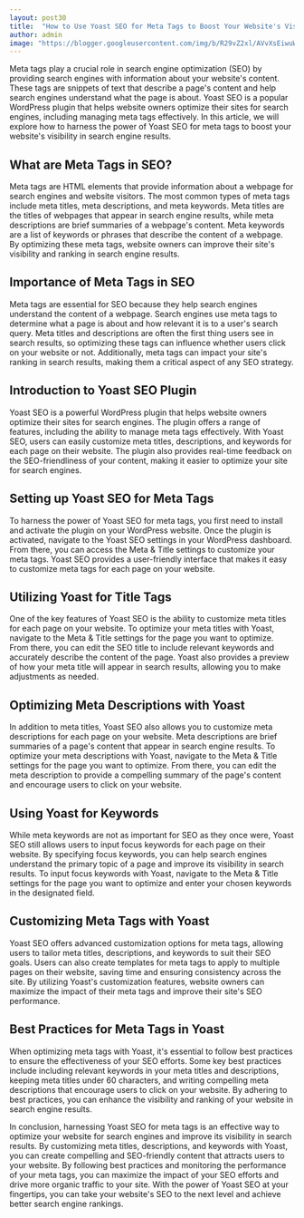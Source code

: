 ```yaml
---
layout: post30
title:  "How to Use Yoast SEO for Meta Tags to Boost Your Website's Visibility"
author: admin
image: "https://blogger.googleusercontent.com/img/b/R29vZ2xl/AVvXsEiwuWv2JahyphenhyphenHTYRmgO5uDjxhMBEqZQeSRFsoJbAs5LdLHI2aN1jvxBbRzNQ_oVJRXCIC9NMAwQqsajma6r6_up-qzzc52tPGO3eSRX0PdXNixUZ2KPAirmrlvJr7yUOrhEraxVadfQ2yjbdWPfIrHcj1uEhGP0avA0GyR-WD0l4YGYrGNWzb_fXGS4PuKf9/s1600/20240506_202928.jpg"
---
```


<p>Meta tags play a crucial role in search engine optimization (SEO) by providing search engines with information about your website's content. These tags are snippets of text that describe a page's content and help search engines understand what the page is about. Yoast SEO is a popular WordPress plugin that helps website owners optimize their sites for search engines, including managing meta tags effectively. In this article, we will explore how to harness the power of Yoast SEO for meta tags to boost your website's visibility in search engine results.</p>
<h2>What are Meta Tags in SEO?</h2>
<p>Meta tags are HTML elements that provide information about a webpage for search engines and website visitors. The most common types of meta tags include meta titles, meta descriptions, and meta keywords. Meta titles are the titles of webpages that appear in search engine results, while meta descriptions are brief summaries of a webpage's content. Meta keywords are a list of keywords or phrases that describe the content of a webpage. By optimizing these meta tags, website owners can improve their site's visibility and ranking in search engine results.</p>
<h2>Importance of Meta Tags in SEO</h2>
<p>Meta tags are essential for SEO because they help search engines understand the content of a webpage. Search engines use meta tags to determine what a page is about and how relevant it is to a user's search query. Meta titles and descriptions are often the first thing users see in search results, so optimizing these tags can influence whether users click on your website or not. Additionally, meta tags can impact your site's ranking in search results, making them a critical aspect of any SEO strategy.</p>
<h2>Introduction to Yoast SEO Plugin</h2>
<p>Yoast SEO is a powerful WordPress plugin that helps website owners optimize their sites for search engines. The plugin offers a range of features, including the ability to manage meta tags effectively. With Yoast SEO, users can easily customize meta titles, descriptions, and keywords for each page on their website. The plugin also provides real-time feedback on the SEO-friendliness of your content, making it easier to optimize your site for search engines.</p>
<h2>Setting up Yoast SEO for Meta Tags</h2>
<p>To harness the power of Yoast SEO for meta tags, you first need to install and activate the plugin on your WordPress website. Once the plugin is activated, navigate to the Yoast SEO settings in your WordPress dashboard. From there, you can access the Meta &amp; Title settings to customize your meta tags. Yoast SEO provides a user-friendly interface that makes it easy to customize meta tags for each page on your website.</p>
<h2>Utilizing Yoast for Title Tags</h2>
<p>One of the key features of Yoast SEO is the ability to customize meta titles for each page on your website. To optimize your meta titles with Yoast, navigate to the Meta &amp; Title settings for the page you want to optimize. From there, you can edit the SEO title to include relevant keywords and accurately describe the content of the page. Yoast also provides a preview of how your meta title will appear in search results, allowing you to make adjustments as needed.</p>
<h2>Optimizing Meta Descriptions with Yoast</h2>
<p>In addition to meta titles, Yoast SEO also allows you to customize meta descriptions for each page on your website. Meta descriptions are brief summaries of a page's content that appear in search engine results. To optimize your meta descriptions with Yoast, navigate to the Meta &amp; Title settings for the page you want to optimize. From there, you can edit the meta description to provide a compelling summary of the page's content and encourage users to click on your website.</p>
<h2>Using Yoast for Keywords</h2>
<p>While meta keywords are not as important for SEO as they once were, Yoast SEO still allows users to input focus keywords for each page on their website. By specifying focus keywords, you can help search engines understand the primary topic of a page and improve its visibility in search results. To input focus keywords with Yoast, navigate to the Meta &amp; Title settings for the page you want to optimize and enter your chosen keywords in the designated field.</p>
<h2>Customizing Meta Tags with Yoast</h2>
<p>Yoast SEO offers advanced customization options for meta tags, allowing users to tailor meta titles, descriptions, and keywords to suit their SEO goals. Users can also create templates for meta tags to apply to multiple pages on their website, saving time and ensuring consistency across the site. By utilizing Yoast's customization features, website owners can maximize the impact of their meta tags and improve their site's SEO performance.</p>
<h2>Best Practices for Meta Tags in Yoast</h2>
<p>When optimizing meta tags with Yoast, it's essential to follow best practices to ensure the effectiveness of your SEO efforts. Some key best practices include including relevant keywords in your meta titles and descriptions, keeping meta titles under 60 characters, and writing compelling meta descriptions that encourage users to click on your website. By adhering to best practices, you can enhance the visibility and ranking of your website in search engine results.</p>
<p>In conclusion, harnessing Yoast SEO for meta tags is an effective way to optimize your website for search engines and improve its visibility in search results. By customizing meta titles, descriptions, and keywords with Yoast, you can create compelling and SEO-friendly content that attracts users to your website. By following best practices and monitoring the performance of your meta tags, you can maximize the impact of your SEO efforts and drive more organic traffic to your site. With the power of Yoast SEO at your fingertips, you can take your website's SEO to the next level and achieve better search engine rankings.</p>




